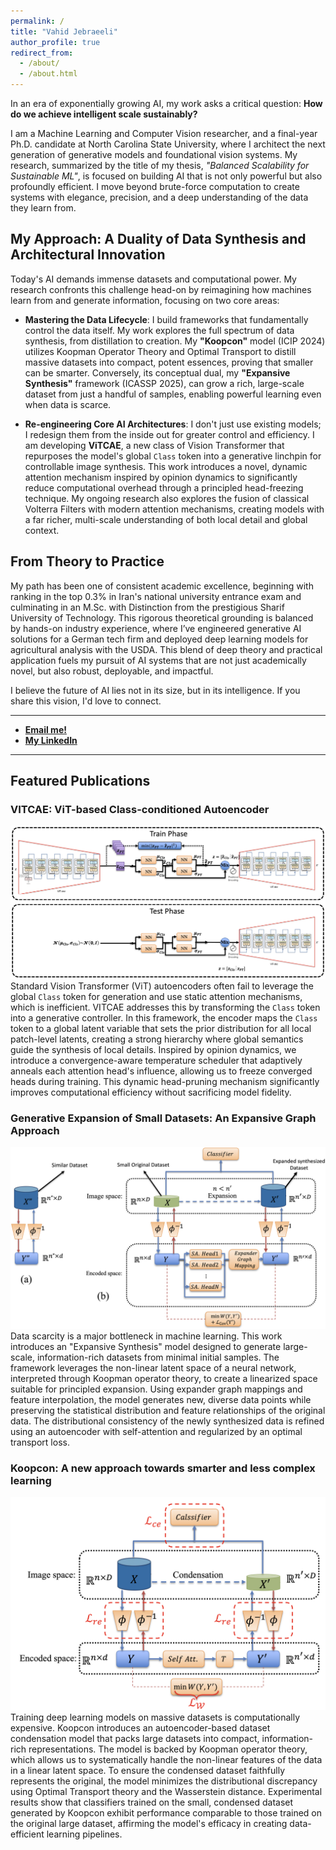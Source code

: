 ```yaml
---
permalink: /
title: "Vahid Jebraeeli"
author_profile: true
redirect_from: 
  - /about/
  - /about.html
---
```


In an era of exponentially growing AI, my work asks a critical question: **How do we achieve intelligent scale sustainably?**

I am a Machine Learning and Computer Vision researcher, and a final-year Ph.D. candidate at North Carolina State University, where I architect the next generation of generative models and foundational vision systems. My research, summarized by the title of my thesis, *"Balanced Scalability for Sustainable ML"*, is focused on building AI that is not only powerful but also profoundly efficient. I move beyond brute-force computation to create systems with elegance, precision, and a deep understanding of the data they learn from.

## My Approach: A Duality of Data Synthesis and Architectural Innovation

Today's AI demands immense datasets and computational power. My research confronts this challenge head-on by reimagining how machines learn from and generate information, focusing on two core areas:

* **Mastering the Data Lifecycle**: I build frameworks that fundamentally control the data itself. My work explores the full spectrum of data synthesis, from distillation to creation. My **"Koopcon"** model (ICIP 2024) utilizes Koopman Operator Theory and Optimal Transport to distill massive datasets into compact, potent essences, proving that smaller can be smarter. Conversely, its conceptual dual, my **"Expansive Synthesis"** framework (ICASSP 2025), can grow a rich, large-scale dataset from just a handful of samples, enabling powerful learning even when data is scarce.

* **Re-engineering Core AI Architectures**: I don't just use existing models; I redesign them from the inside out for greater control and efficiency. I am developing **ViTCAE**, a new class of Vision Transformer that repurposes the model's global `Class` token into a generative linchpin for controllable image synthesis. This work introduces a novel, dynamic attention mechanism inspired by opinion dynamics to significantly reduce computational overhead through a principled head-freezing technique. My ongoing research also explores the fusion of classical Volterra Filters with modern attention mechanisms, creating models with a far richer, multi-scale understanding of both local detail and global context.

## From Theory to Practice

My path has been one of consistent academic excellence, beginning with ranking in the top 0.3% in Iran's national university entrance exam and culminating in an M.Sc. with Distinction from the prestigious Sharif University of Technology. This rigorous theoretical grounding is balanced by hands-on industry experience, where I’ve engineered generative AI solutions for a German tech firm and deployed deep learning models for agricultural analysis with the USDA. This blend of deep theory and practical application fuels my pursuit of AI systems that are not just academically novel, but also robust, deployable, and impactful.

I believe the future of AI lies not in its size, but in its intelligence. If you share this vision, I'd love to connect.

---
* [**Email me!**](mailto:vjebrae@ncsu.edu)
* [**My LinkedIn**](https://www.linkedin.com/in/vahid-jebraeeli-2a1406102/)
---

## Featured Publications

### VITCAE: ViT-based Class-conditioned Autoencoder
![VITCAE Architecture](/images/vitcae_architecture.png)
Standard Vision Transformer (ViT) autoencoders often fail to leverage the global `Class` token for generation and use static attention mechanisms, which is inefficient. VITCAE addresses this by transforming the `Class` token into a generative controller. In this framework, the encoder maps the `Class` token to a global latent variable that sets the prior distribution for all local patch-level latents, creating a strong hierarchy where global semantics guide the synthesis of local details. Inspired by opinion dynamics, we introduce a convergence-aware temperature scheduler that adaptively anneals each attention head's influence, allowing us to freeze converged heads during training. This dynamic head-pruning mechanism significantly improves computational efficiency without sacrificing model fidelity.

### Generative Expansion of Small Datasets: An Expansive Graph Approach
![Expansive Synthesis Architecture](/images/expansive_synthesis.png)
Data scarcity is a major bottleneck in machine learning. This work introduces an "Expansive Synthesis" model designed to generate large-scale, information-rich datasets from minimal initial samples. The framework leverages the non-linear latent space of a neural network, interpreted through Koopman operator theory, to create a linearized space suitable for principled expansion. Using expander graph mappings and feature interpolation, the model generates new, diverse data points while preserving the statistical distribution and feature relationships of the original data. The distributional consistency of the newly synthesized data is refined using an autoencoder with self-attention and regularized by an optimal transport loss.

### Koopcon: A new approach towards smarter and less complex learning
![Koopcon Architecture](/images/koopcon_architecture.png)
Training deep learning models on massive datasets is computationally expensive. Koopcon introduces an autoencoder-based dataset condensation model that packs large datasets into compact, information-rich representations. The model is backed by Koopman operator theory, which allows us to systematically handle the non-linear features of the data in a linear latent space. To ensure the condensed dataset faithfully represents the original, the model minimizes the distributional discrepancy using Optimal Transport theory and the Wasserstein distance. Experimental results show that classifiers trained on the small, condensed dataset generated by Koopcon exhibit performance comparable to those trained on the original large dataset, affirming the model's efficacy in creating data-efficient learning pipelines.
